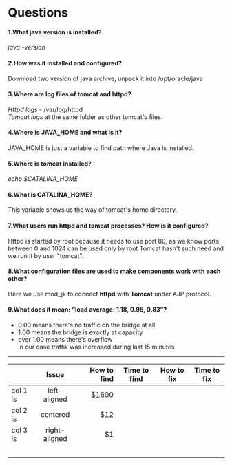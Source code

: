 



# Questions


#### 1.What java version is installed?

*java -version*

#### 2.How was it installed and configured?
Download two version of java archive, unpack it into /opt/oracle/java 

#### 3.Where are log files of tomcat and httpd?
 *Httpd logs* - /var/log/httpd  
 *Tomcat logs* at the same folder as other tomcat's files.  

#### 4.Where is JAVA_HOME and what is it?
JAVA_HOME is just a variable to find path where Java is installed.
#### 5.Where is tomcat installed?
*echo $CATALINA_HOME*
#### 6.What is CATALINA_HOME?
This variable shows us the way of tomcat's home directory.
#### 7.What users run httpd and tomcat processes? How is it configured?
Httpd is started by root because it needs to use port 80, as we know ports between 0 and 1024 can be used only by root
Tomcat hasn't such need and we run it by user "tomcat".
#### 8.What configuration files are used to make components work with each other?
Here we use mod_jk to connect **httpd** with **Tomcat** under  AJP protocol.
#### 9.What does it mean: “load average: 1.18, 0.95, 0.83”?
* 0.00 means there's no traffic on the bridge at all  
* 1.00 means the bridge is exactly at capacity  
* over 1.00 means there's overflow  
In our case traffik was increased during last 15 minutes  
---  
  
|   	|      Issue   	| How to find 	|Time to find 	|   How to fix	|  Time to fix 	|
|----------	|:-------------:	|------:	|---	|---	|---	|
| col 1 is 	|  left-aligned 	| $1600 	|   	|   	|   	|
| col 2 is 	|    centered   	|   $12 	|   	|   	|   	|
| col 3 is 	| right-aligned 	|    $1 	|   	|   	|   	|
|          	|               	|       	|   	|   	|   	|
|          	|               	|       	|   	|   	|   	|
|          	|               	|       	|   	|   	|   	|
|          	|               	|       	|   	|   	|   	|
|          	|               	|       	|   	|   	|   	|
